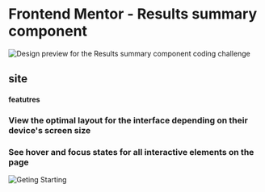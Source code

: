 # Frontend Mentor - Results summary component

![Design preview for the Results summary component coding challenge]()

## site




#### featutres

### View the optimal layout for the interface depending on their device's screen size

### See hover and focus states for all interactive elements on the page


![Geting Starting](.)